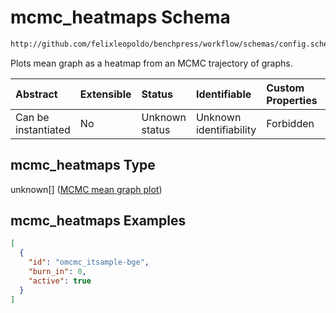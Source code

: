 # mcmc\_heatmaps Schema

```txt
http://github.com/felixleopoldo/benchpress/workflow/schemas/config.schema.json#/properties/benchmark_setup/properties/evaluation/properties/mcmc_heatmaps
```

Plots mean graph as a heatmap from an MCMC trajectory of graphs.

| Abstract            | Extensible | Status         | Identifiable            | Custom Properties | Additional Properties | Access Restrictions | Defined In                                                        |
| :------------------ | :--------- | :------------- | :---------------------- | :---------------- | :-------------------- | :------------------ | :---------------------------------------------------------------- |
| Can be instantiated | No         | Unknown status | Unknown identifiability | Forbidden         | Allowed               | none                | [config.schema.json\*](config.schema.json "open original schema") |

## mcmc\_heatmaps Type

unknown\[] ([MCMC mean graph plot](config-definitions-mcmc-mean-graph-plot.md))

## mcmc\_heatmaps Examples

```json
[
  {
    "id": "omcmc_itsample-bge",
    "burn_in": 0,
    "active": true
  }
]
```
